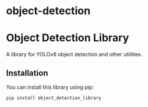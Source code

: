 # object-detection
# Object Detection Library

A library for YOLOv8 object detection and other utilities.

## Installation

You can install this library using pip:

```bash
pip install object_detection_library
